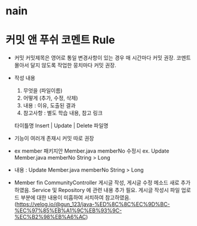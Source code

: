 # nain

# 커밋 앤 푸쉬 코멘트 Rule

- 커밋
   커밋제목은 영어로 통일
   변경사항이 있는 경우 매 시간마다 커밋 권장.
   코멘트 몰아서 달지 않도록 작업한 뭉치마다 커밋 권장.

- 작성 내용
   1. 무엇을 (파일이름)
   2. 어떻게 (추가, 수정, 삭제)
   3. 내용 : 이유, 도출된 결과
   4. 참고사항 : 별도 학습 내용, 참고 링크

   타이틀명 Insert | Update | Delete 파일명
-  기능이 여러개 존재시 커밋 따로 권장
-  ex member 패키지안 Member.java memberNo 수정시
   ex. Update Member.java memberNo String > Long
-  내용 : Update Member.java memberNo String > Long
-  Member fin
   CommunityController 게시글 작성, 게시글 수정 메소드 새로 추가하였음. Service 및 Repository 에 관련 내용 추가 필요.
   게시글 작성시 파일 업로드 부분에 대한 내용이 미흡하여 서치하여 참고하였음. (https://velog.io/@gun_123/java-%ED%8C%8C%EC%9D%BC-%EC%97%85%EB%A1%9C%EB%93%9C-%EC%B2%98%EB%A6%AC)
